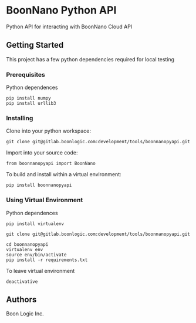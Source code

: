 # BoonNano Python API

Python API for interacting with BoonNano Cloud API

## Getting Started

This project has a few python dependencies required for local testing

### Prerequisites

Python dependences 

```
pip install numpy
pip install urllib3 
```

### Installing

Clone into your python workspace:

```
git clone git@gitlab.boonlogic.com:development/tools/boonnanopyapi.git
```

Import into your source code:

```
from boonnanopyapi import BoonNano
```

To build and install within a virtual environment:
```
pip install boonnanopyapi
```

### Using Virtual Environment

Python dependences 

```
pip install virtualenv
```

```
git clone git@gitlab.boonlogic.com:development/tools/boonnanopyapi.git
```

```
cd boonnanopyapi
virtualenv env
source env/bin/activate
pip install -r requirements.txt
```


To leave virtual environment
```
deactivative
```


## Authors

Boon Logic Inc.
